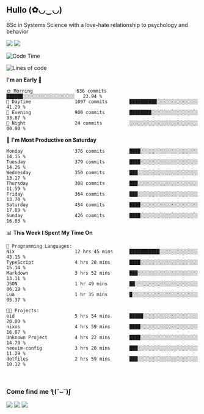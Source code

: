 <h2>Hullo (✿◡‿◡)</h2>

BSc in Systems Science with a love-hate relationship to psychology and behavior

<img src="https://github-readme-activity-graph.vercel.app/graph?username=hedonicadapter&theme=high-contrast"/>
<img src="https://github-readme-stats-git-masterrstaa-rickstaa.vercel.app/api?username=hedonicadapter&theme=highcontrast"/>

<!--START_SECTION:waka-->
![Code Time](http://img.shields.io/badge/Code%20Time-1%2C747%20hrs%2043%20mins-blue)

![Lines of code](https://img.shields.io/badge/From%20Hello%20World%20I%27ve%20Written-6.5%20million%20lines%20of%20code-blue)

**I'm an Early 🐤** 

```text
🌞 Morning                636 commits         ██████░░░░░░░░░░░░░░░░░░░   23.94 % 
🌆 Daytime                1097 commits        ██████████░░░░░░░░░░░░░░░   41.29 % 
🌃 Evening                900 commits         ████████░░░░░░░░░░░░░░░░░   33.87 % 
🌙 Night                  24 commits          ░░░░░░░░░░░░░░░░░░░░░░░░░   00.90 % 
```
📅 **I'm Most Productive on Saturday** 

```text
Monday                   376 commits         ████░░░░░░░░░░░░░░░░░░░░░   14.15 % 
Tuesday                  379 commits         ████░░░░░░░░░░░░░░░░░░░░░   14.26 % 
Wednesday                350 commits         ███░░░░░░░░░░░░░░░░░░░░░░   13.17 % 
Thursday                 308 commits         ███░░░░░░░░░░░░░░░░░░░░░░   11.59 % 
Friday                   364 commits         ███░░░░░░░░░░░░░░░░░░░░░░   13.70 % 
Saturday                 454 commits         ████░░░░░░░░░░░░░░░░░░░░░   17.09 % 
Sunday                   426 commits         ████░░░░░░░░░░░░░░░░░░░░░   16.03 % 
```


📊 **This Week I Spent My Time On** 

```text
💬 Programming Languages: 
Nix                      12 hrs 45 mins      ███████████░░░░░░░░░░░░░░   43.15 % 
TypeScript               4 hrs 28 mins       ████░░░░░░░░░░░░░░░░░░░░░   15.14 % 
Markdown                 3 hrs 52 mins       ███░░░░░░░░░░░░░░░░░░░░░░   13.11 % 
JSON                     1 hr 49 mins        ██░░░░░░░░░░░░░░░░░░░░░░░   06.19 % 
Lua                      1 hr 35 mins        █░░░░░░░░░░░░░░░░░░░░░░░░   05.37 % 

🐱‍💻 Projects: 
eid                      5 hrs 54 mins       █████░░░░░░░░░░░░░░░░░░░░   20.00 % 
nixos                    4 hrs 59 mins       ████░░░░░░░░░░░░░░░░░░░░░   16.87 % 
Unknown Project          4 hrs 22 mins       ████░░░░░░░░░░░░░░░░░░░░░   14.79 % 
neovim-config            3 hrs 20 mins       ███░░░░░░░░░░░░░░░░░░░░░░   11.29 % 
dotfiles                 2 hrs 59 mins       ███░░░░░░░░░░░░░░░░░░░░░░   10.12 % 
```


<!--END_SECTION:waka-->

<br/>
<h3>Come find me ƪ(˘⌣˘)ʃ </h3>

<a href="https://hedonicadapter.com/"><img src="https://img.shields.io/badge/-Portfolio-3423A6?style=flat-square&logo=Google-Chrome&logoColor=white"/></a>
<a href="www.linkedin.com/in/sam-herman"><img src="https://img.shields.io/badge/-Sam%20Herman-0077B5?style=flat-square&logo=Linkedin&logoColor=white"/></a>
<a href="mailto:mailservice.samherman@gamil.com"><img src="https://img.shields.io/badge/-mailservice.samherman@gamil.com-D14836?style=flat-square&logo=Gmail&logoColor=white"/></a>

<!--
**cdthomp1/cdthomp1** is a ✨ _special_ ✨ repository because its `README.md` (this file) appears on your GitHub profile.


----
Credit: [cdthomp1](https://github.com/cdthomp1)

Last Edited on: 19/11/2020
